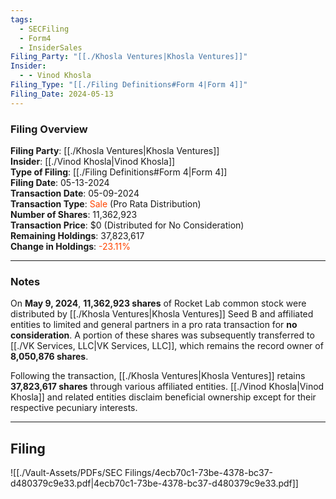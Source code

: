 ```yaml
---
tags:
  - SECFiling
  - Form4
  - InsiderSales
Filing_Party: "[[./Khosla Ventures|Khosla Ventures]]"
Insider:
  - - Vinod Khosla
Filing_Type: "[[./Filing Definitions#Form 4|Form 4]]"
Filing_Date: 2024-05-13
---
```


### Filing Overview

**Filing Party**: [[./Khosla Ventures|Khosla Ventures]]  
**Insider**: [[./Vinod Khosla|Vinod Khosla]]  
**Type of Filing**: [[./Filing Definitions#Form 4|Form 4]]  
**Filing Date**: 05-13-2024  
**Transaction Date**: 05-09-2024  
**Transaction Type**: <span style="color:orangered">Sale</span> (Pro Rata Distribution)  
**Number of Shares**: 11,362,923  
**Transaction Price**: $0 (Distributed for No Consideration)  
**Remaining Holdings**: 37,823,617  
**Change in Holdings**: <span style="color:orangered">-23.11%</span>

---

### Notes

On **May 9, 2024**, **11,362,923 shares** of Rocket Lab common stock were distributed by [[./Khosla Ventures|Khosla Ventures]] Seed B and affiliated entities to limited and general partners in a pro rata transaction for **no consideration**. A portion of these shares was subsequently transferred to [[./VK Services, LLC|VK Services, LLC]], which remains the record owner of **8,050,876 shares**.

Following the transaction, [[./Khosla Ventures|Khosla Ventures]] retains **37,823,617 shares** through various affiliated entities. [[./Vinod Khosla|Vinod Khosla]] and related entities disclaim beneficial ownership except for their respective pecuniary interests.

---

## Filing

![[./Vault-Assets/PDFs/SEC Filings/4ecb70c1-73be-4378-bc37-d480379c9e33.pdf|4ecb70c1-73be-4378-bc37-d480379c9e33.pdf]]
